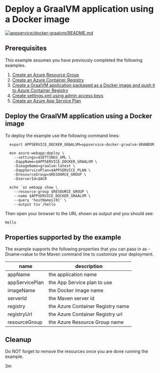 
# Deploy a GraalVM application using a Docker image

[![appservice/docker-graalvm/README.md](https://github.com/Azure-Samples/java-on-azure-examples/actions/workflows/appservice_docker-graalvm_README_md.yml/badge.svg)](https://github.com/Azure-Samples/java-on-azure-examples/actions/workflows/appservice_docker-graalvm_README_md.yml)

## Prerequisites

This example assumes you have previously completed the following examples.

1. [Create an Azure Resource Group](../../group/create/README.md)
1. [Create an Azure Container Registry](../../acr/create/README.md)
1. [Create a GraalVM application packaged as a Docker image and push it to Azure Container Registry](../../acr/graalvm/README.md)
1. [Create settings.xml using admin access keys](../../acr/create-settings-xml/README.md)
1. [Create an Azure App Service Plan](../create-plan/README.md)

## Deploy the GraalVM application using a Docker image

<!-- workflow.cron(0 7 * * 1) -->
<!-- workflow.include(../../acr/graalvm/README.md) -->
<!-- workflow.include(../../acr/create-settings-xml/README.md) -->
<!-- workflow.include(../create-plan/README.md) -->

<!-- workflow.run() 

cd appservice/docker-graalvm

  -->

To deploy the example use the following command lines:

```shell
  export APPSERVICE_DOCKER_GRAALVM=appservice-docker-graalvm-$RANDOM

  mvn azure-webapp:deploy \
    --settings=$SETTINGS_XML \
    -DappName=$APPSERVICE_DOCKER_GRAALVM \
    -DimageName=graalvm:latest \
    -DappServicePlan=$APPSERVICE_PLAN \
    -DresourceGroup=$RESOURCE_GROUP \
    -DserverId=$ACR

  echo `az webapp show \
    --resource-group $RESOURCE_GROUP \
    --name $APPSERVICE_DOCKER_GRAALVM \
    --query 'hostNames[0]' \
    --output tsv`/hello
```

<!-- workflow.run() 

sleep 180
cd ../..

  -->

Then open your browser to the URL shown as output and you should see:

```text
Hello
```

<!-- workflow.directOnly()

export RESULT=$(az webapp show --resource-group $RESOURCE_GROUP --name $APPSERVICE_DOCKER_GRAALVM --output tsv --query state)
if [[ "$RESULT" != Running ]]; then
  echo 'Web application is NOT running'
  az group delete --name $RESOURCE_GROUP --yes || true
  exit 1
fi

export URL=https://$(az webapp show --resource-group $RESOURCE_GROUP --name $APPSERVICE_DOCKER_GRAALVM --output tsv --query defaultHostName)/hello
export RESULT=$(curl $URL)

az group delete --name $RESOURCE_GROUP --yes || true

if [[ "$RESULT" != *"Hello"* ]]; then
  echo "Response did not contain 'Hello'"
  exit 1
fi

  -->

## Properties supported by the example

The example supports the following properties that you can pass in as -Dname=value
to the Maven command line to customize your deployment.

| name                   | description                       |
|------------------------|-----------------------------------|
| appName                | the application name              |
| appServicePlan         | the App Service plan to use       |
| imageName              | the Docker image name             |
| serverId               | the Maven server id               |
| registry               | the Azure Container Registry name |
| registryUrl            | the Azure Container Registry url  |
| resourceGroup          | the Azure Resource Group name     |

## Cleanup

Do NOT forget to remove the resources once you are done running the example.

3m
